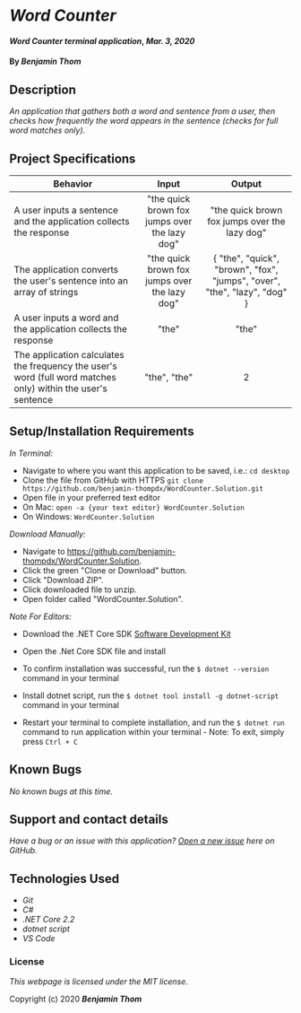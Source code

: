 # _Word Counter_

#### _Word Counter terminal application_, _Mar. 3, 2020_

#### By _**Benjamin Thom**_

## Description

_An application that gathers both a word and sentence from a user, then checks how frequently the word appears in the sentence (checks for full word matches only)._

## Project Specifications

| Behavior | Input | Output |
|---|:---:|:---:|
|A user inputs a sentence and the application collects the response|"the quick brown fox jumps over the lazy dog"|"the quick brown fox jumps over the lazy dog"|
|The application converts the user's sentence into an array of strings|"the quick brown fox jumps over the lazy dog"|{ "the", "quick", "brown", "fox", "jumps", "over", "the", "lazy", "dog" }|
|A user inputs a word and the application collects the response|"the"|"the"|
|The application calculates the frequency the user's word (full word matches only) within the user's sentence|"the", "the"|2|

## Setup/Installation Requirements

_In Terminal:_

* Navigate to where you want this application to be saved, i.e.:
```cd desktop```
* Clone the file from GitHub with HTTPS
```git clone https://github.com/benjamin-thompdx/WordCounter.Solution.git```
* Open file in your preferred text editor
* On Mac: ```open -a {your text editor} WordCounter.Solution```
* On Windows: ```WordCounter.Solution```

_Download Manually:_

* Navigate to https://github.com/benjamin-thompdx/WordCounter.Solution.
* Click the green "Clone or Download" button.
* Click "Download ZIP".
* Click downloaded file to unzip.
* Open folder called "WordCounter.Solution".

_Note For Editors:_ 
* Download the .NET Core SDK [Software Development Kit](https://dotnet.microsoft.com/download)
* Open the .Net Core SDK file and install
* To confirm installation was successful, run the ```$ dotnet --version``` command in your terminal

* Install dotnet script, run the ```$ dotnet tool install -g dotnet-script``` command in your terminal
* Restart your terminal to complete installation, and run the ```$ dotnet run``` command to run application within your terminal - Note: To exit, simply press ```Ctrl + C```

## Known Bugs

_No known bugs at this time._

## Support and contact details

_Have a bug or an issue with this application? [Open a new issue](https://github.com/benjamin-thompdx/WordCounter.Solution/issues) here on GitHub._

## Technologies Used
* _Git_
* _C#_
* _.NET Core 2.2_
* _dotnet script_
* _VS Code_

### License

*This webpage is licensed under the MIT license.*

Copyright (c) 2020 **_Benjamin Thom_**